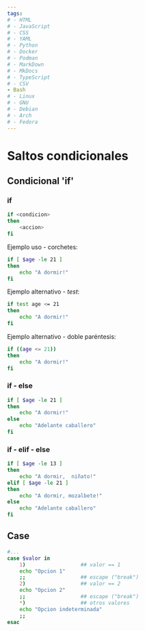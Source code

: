 ```yaml
---
tags:
# - HTML
# - JavaScript
# - CSS
# - YAML
# - Python
# - Docker
# - Podman
# - MarkDown
# - MkDocs
# - TypeScript
# - CSV
- Bash
# - Linux
# - GNU
# - Debian
# - Arch
# - Fedora
---
```



# Saltos condicionales

## Condicional 'if'

### if

```bash
if <condicion>
then 
    <accion>
fi
```
Ejemplo uso - corchetes:

```bash
if [ $age -le 21 ]
then 
    echo "A dormir!"
fi
```
Ejemplo alternativo - *test*:
```bash
if test age <= 21
then 
    echo "A dormir!"
fi
```

Ejemplo alternativo - doble paréntesis:
```bash
if ((age <= 21)) 
then 
    echo "A dormir!"
fi
```

### if - else
```bash
if [ $age -le 21 ]
then 
    echo "A dormir!"
else 
    echo "Adelante caballero"
fi
```

### if - elif - else

```bash
if [ $age -le 13 ]
then 
    echo "A dormir,  niñato!"
elif [ $age -le 21 ]
then
    echo "A dormir, mozalbete!"
else 
    echo "Adelante caballero"
fi
```

## Case

```bash
#...
case $valor in
    1)                  ## valor == 1
    echo "Opcion 1"
    ;;                  ## escape ("break")
    2)                  ## valor == 2
    echo "Opcion 2"
    ;;                  ## escape ("break")
    *)                  ## otros valores
    echo "Opcion indeterminada"
    ;;
esac
```

